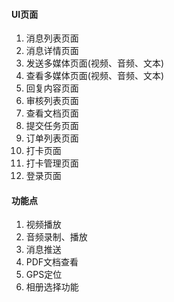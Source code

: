 #### UI页面

1. 消息列表页面
1. 消息详情页面
1. 发送多媒体页面(视频、音频、文本)
1. 查看多媒体页面(视频、音频、文本)
1. 回复内容页面
1. 审核列表页面
1. 查看文档页面
1. 提交任务页面
1. 订单列表页面
1. 打卡页面
1. 打卡管理页面
1. 登录页面

#### 功能点

1. 视频播放
1. 音频录制、播放
1. 消息推送
1. PDF文档查看
1. GPS定位
1. 相册选择功能
